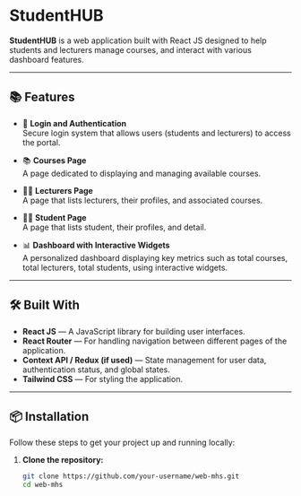 # StudentHUB

**StudentHUB** is a web application built with React JS designed to help students and lecturers manage courses, and interact with various dashboard features.

---

## 📚 Features

- 🔐 **Login and Authentication**  
  Secure login system that allows users (students and lecturers) to access the portal.

- 📚 **Courses Page**  
  A page dedicated to displaying and managing available courses.

- 👩‍🏫 **Lecturers Page**  
  A page that lists lecturers, their profiles, and associated courses.

- 👨‍🎓 **Student Page**  
   A page that lists student, their profiles, and detail.

- 📊 **Dashboard with Interactive Widgets**  
  A personalized dashboard displaying key metrics such as total courses, total lecturers, total students, using interactive widgets.

---

## 🛠️ Built With

- **React JS** — A JavaScript library for building user interfaces.
- **React Router** — For handling navigation between different pages of the application.
- **Context API / Redux (if used)** — State management for user data, authentication status, and global states.
- **Tailwind CSS** — For styling the application.

---

## 📦 Installation

Follow these steps to get your project up and running locally:

1. **Clone the repository:**
   ```bash
   git clone https://github.com/your-username/web-mhs.git
   cd web-mhs
   ```

